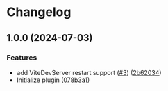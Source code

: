 # Changelog

## 1.0.0 (2024-07-03)


### Features

* add ViteDevServer restart support ([#3](https://github.com/atlowChemi/vite-plugin-auto-update-packages/issues/3)) ([2b62034](https://github.com/atlowChemi/vite-plugin-auto-update-packages/commit/2b6203467a26eeb7783135fb5a833fa8b2dbd940))
* Initialize plugin ([078b3a1](https://github.com/atlowChemi/vite-plugin-auto-update-packages/commit/078b3a107a1be724f4873dc61e5c26ff7bfc559d))
